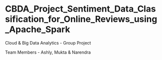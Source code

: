 # CBDA_Project_Sentiment_Data_Classification_for_Online_Reviews_using_Apache_Spark
Cloud &amp; Big Data Analytics - Group Project 

Team Members - Ashly, Mukta & Narendra
